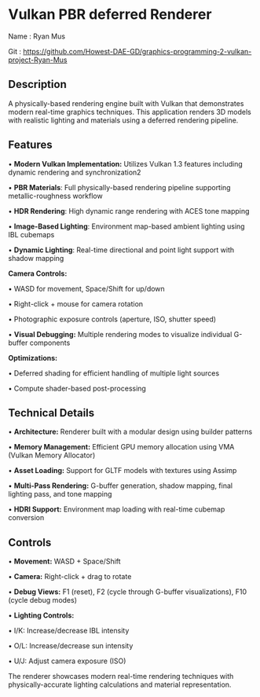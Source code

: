 # Vulkan PBR deferred Renderer #

Name : Ryan Mus

Git : https://github.com/Howest-DAE-GD/graphics-programming-2-vulkan-project-Ryan-Mus

## Description ##

A physically-based rendering engine built with Vulkan that demonstrates modern real-time graphics techniques. This application renders 3D models with realistic lighting and materials using a deferred rendering pipeline.
## Features ##

•	**Modern Vulkan Implementation:** Utilizes Vulkan 1.3 features including dynamic rendering and synchronization2

•	**PBR Materials**: Full physically-based rendering pipeline supporting metallic-roughness workflow

•	**HDR Rendering**: High dynamic range rendering with ACES tone mapping

•	**Image-Based Lighting**: Environment map-based ambient lighting using IBL cubemaps

•	**Dynamic Lighting**: Real-time directional and point light support with shadow mapping

**Camera Controls:**

•	WASD for movement, Space/Shift for up/down

•	Right-click + mouse for camera rotation

•	Photographic exposure controls (aperture, ISO, shutter speed)

•	**Visual Debugging:** Multiple rendering modes to visualize individual G-buffer components

**Optimizations:**

•	Deferred shading for efficient handling of multiple light sources

•	Compute shader-based post-processing

## Technical Details ##

•	**Architecture:** Renderer built with a modular design using builder patterns

•	**Memory Management:** Efficient GPU memory allocation using VMA (Vulkan Memory Allocator)

•	**Asset Loading:** Support for GLTF models with textures using Assimp

•	**Multi-Pass Rendering:** G-buffer generation, shadow mapping, final lighting pass, and tone mapping

•	**HDRI Support:** Environment map loading with real-time cubemap conversion

## Controls ##

•	**Movement:** WASD + Space/Shift

•	**Camera:** Right-click + drag to rotate

•	**Debug Views:** F1 (reset), F2 (cycle through G-buffer visualizations), F10 (cycle debug modes)

•	**Lighting Controls:**

•	I/K: Increase/decrease IBL intensity

•	O/L: Increase/decrease sun intensity

•	U/J: Adjust camera exposure (ISO)

The renderer showcases modern real-time rendering techniques with physically-accurate lighting calculations and material representation.
